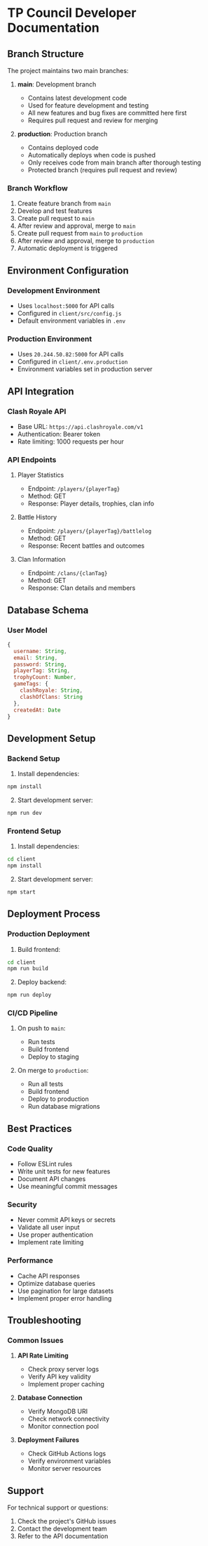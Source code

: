 # TP Council Developer Documentation

## Branch Structure

The project maintains two main branches:

1. **main**: Development branch
   - Contains latest development code
   - Used for feature development and testing
   - All new features and bug fixes are committed here first
   - Requires pull request and review for merging

2. **production**: Production branch
   - Contains deployed code
   - Automatically deploys when code is pushed
   - Only receives code from main branch after thorough testing
   - Protected branch (requires pull request and review)

### Branch Workflow
1. Create feature branch from `main`
2. Develop and test features
3. Create pull request to `main`
4. After review and approval, merge to `main`
5. Create pull request from `main` to `production`
6. After review and approval, merge to `production`
7. Automatic deployment is triggered

## Environment Configuration

### Development Environment
- Uses `localhost:5000` for API calls
- Configured in `client/src/config.js`
- Default environment variables in `.env`

### Production Environment
- Uses `20.244.50.82:5000` for API calls
- Configured in `client/.env.production`
- Environment variables set in production server

## API Integration

### Clash Royale API
- Base URL: `https://api.clashroyale.com/v1`
- Authentication: Bearer token
- Rate limiting: 1000 requests per hour

### API Endpoints
1. Player Statistics
   - Endpoint: `/players/{playerTag}`
   - Method: GET
   - Response: Player details, trophies, clan info

2. Battle History
   - Endpoint: `/players/{playerTag}/battlelog`
   - Method: GET
   - Response: Recent battles and outcomes

3. Clan Information
   - Endpoint: `/clans/{clanTag}`
   - Method: GET
   - Response: Clan details and members

## Database Schema

### User Model
```javascript
{
  username: String,
  email: String,
  password: String,
  playerTag: String,
  trophyCount: Number,
  gameTags: {
    clashRoyale: String,
    clashOfClans: String
  },
  createdAt: Date
}
```

## Development Setup

### Backend Setup
1. Install dependencies:
```bash
npm install
```

2. Start development server:
```bash
npm run dev
```

### Frontend Setup
1. Install dependencies:
```bash
cd client
npm install
```

2. Start development server:
```bash
npm start
```

## Deployment Process

### Production Deployment
1. Build frontend:
```bash
cd client
npm run build
```

2. Deploy backend:
```bash
npm run deploy
```

### CI/CD Pipeline
1. On push to `main`:
   - Run tests
   - Build frontend
   - Deploy to staging

2. On merge to `production`:
   - Run all tests
   - Build frontend
   - Deploy to production
   - Run database migrations

## Best Practices

### Code Quality
- Follow ESLint rules
- Write unit tests for new features
- Document API changes
- Use meaningful commit messages

### Security
- Never commit API keys or secrets
- Validate all user input
- Use proper authentication
- Implement rate limiting

### Performance
- Cache API responses
- Optimize database queries
- Use pagination for large datasets
- Implement proper error handling

## Troubleshooting

### Common Issues

1. **API Rate Limiting**
   - Check proxy server logs
   - Verify API key validity
   - Implement proper caching

2. **Database Connection**
   - Verify MongoDB URI
   - Check network connectivity
   - Monitor connection pool

3. **Deployment Failures**
   - Check GitHub Actions logs
   - Verify environment variables
   - Monitor server resources

## Support

For technical support or questions:
1. Check the project's GitHub issues
2. Contact the development team
3. Refer to the API documentation 